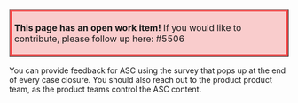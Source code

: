 <table border="1";bgcolor="#ffa7a7";>
<tr>
  <td style='border-style:solid;border-color:#f64e4e;background-color:#f9cccc;border-width:3pt; 
vertical-align:top;width:8in;padding:2.0pt 3.0pt 2.0pt 3.0pt'>  

<b> This page has an open work item! </b>
If you would like to contribute, please follow up here:
#5506
</td>
</tr>
</table>

You can provide feedback for ASC using the survey that pops up at the end of every case closure. 
You should also reach out to the product product team, as the product teams control the ASC content.